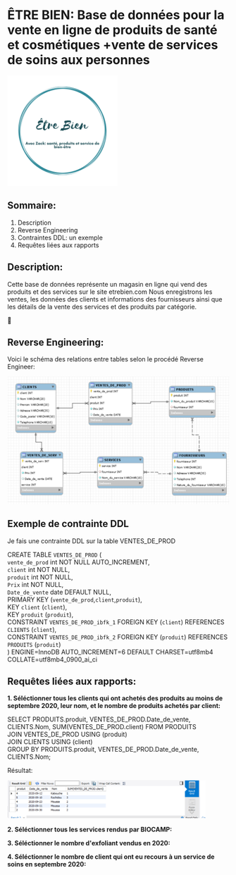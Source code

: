 # ÊTRE BIEN: Base de données pour la vente en ligne de produits de santé et cosmétiques +vente de services de soins aux personnes

<img src="https://github.com/CollegeBoreal/INF1006-202-20A-01/blob/master/3.DDL-DCL/300115140/images/Eblogo.png" width="250">

## Sommaire:

  1. Description
  2. Reverse Engineering
  3. Contraintes DDL: un exemple
  4. Requêtes liées aux rapports


## Description:

Cette base de données représente un magasin en ligne qui vend des produits et des services sur le site etrebien.com 
Nous enregistrons les ventes, les données des clients et informations des fournisseurs ainsi que les détails de la vente des services et des produits par catégorie.


:whale:

## Reverse Engineering:

Voici le schéma des relations entre tables selon le procédé Reverse Engineer:



![image](images/eng17.PNG) 

## Exemple de contrainte DDL

Je fais une contrainte DDL sur la table VENTES_DE_PROD

CREATE TABLE `VENTES_DE_PROD` (  
  `vente_de_prod` int NOT NULL AUTO_INCREMENT,  
  `client` int NOT NULL,  
  `produit` int NOT NULL,  
  `Prix` int NOT NULL,  
  `Date_de_vente` date DEFAULT NULL,  
  PRIMARY KEY (`vente_de_prod`,`client`,`produit`),   
  KEY `client` (`client`),  
  KEY `produit` (`produit`),   
  CONSTRAINT `VENTES_DE_PROD_ibfk_1` FOREIGN KEY (`client`) REFERENCES `CLIENTS` (`client`),  
  CONSTRAINT `VENTES_DE_PROD_ibfk_2` FOREIGN KEY (`produit`) REFERENCES `PRODUITS` (`produit`)   
) ENGINE=InnoDB AUTO_INCREMENT=6 DEFAULT CHARSET=utf8mb4 COLLATE=utf8mb4_0900_ai_ci  


## Requêtes liées aux rapports:

**1. Séléctionner tous les clients qui ont achetés des produits au moins de septembre 2020, leur nom, et le nombre de produits achetés par client:**

SELECT PRODUITS.produit, VENTES_DE_PROD.Date_de_vente, CLIENTS.Nom, SUM(VENTES_DE_PROD.client) FROM PRODUITS  
JOIN VENTES_DE_PROD USING (produit)  
JOIN CLIENTS USING (client)  
GROUP BY PRODUITS.produit, VENTES_DE_PROD.Date_de_vente, CLIENTS.Nom;  

Résultat:

<img src="https://github.com/CollegeBoreal/INF1006-202-20A-01/blob/master/3.DDL-DCL/300115140/images/req1.PNG" width="450">


**2. Séléctionner tous les services rendus par BIOCAMP:**



**3. Séléctionner le nombre d'exfoliant vendus en 2020:**



**4. Séléctionner le nombre de client qui ont eu recours à un service de soins en septembre 2020:**








